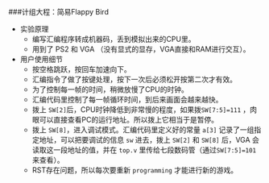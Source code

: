 ###计组大程：简易Flappy Bird

+ 实验原理
	- 编写汇编程序转成机器码，丢到模拟出来的CPU里。
	- 用到了 PS2 和 VGA （没有显式的显存，VGA直接和RAM进行交互）。
+ 用户使用细节
	- 按空格跳跃，按回车加速向下。
	- 汇编指令了做了按键处理，按下一次后必须松开按第二次才有效。
	- 为了控制每一帧的时间，稍微放慢了CPU的时钟。
	- 汇编代码里控制了每一帧循环时间，到后来画面会越来越快。
	- 拨上 `SW[2]`后，CPU时钟降低到非常慢的程度，如果拨`SW[7:5]=111` ，肉眼可以直接查看PC的运行地址。所以拨上它相当于是暂停。
	- 拨上 `SW[8]`，进入调试模式。汇编代码里定义好的常量 `a[3]` 记录了一组指定地址，可以把要调试的信息 `sw` 进去，拨上 `SW[2]` 和 `SW[8]` 后，VGA 会读取这一段地址的值，并在 `top.v` 里传给七段数码管（通过`SW[7:5]=101` 来查看）。
	- RST存在问题，所以每次要重新 `programming` 才能进行新的游戏。
